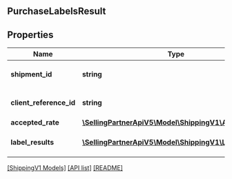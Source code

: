 ## PurchaseLabelsResult

## Properties

Name | Type | Description | Notes
------------ | ------------- | ------------- | -------------
**shipment_id** | **string** | The unique shipment identifier. |
**client_reference_id** | **string** | Client reference id. | [optional]
**accepted_rate** | [**\SellingPartnerApiV5\Model\ShippingV1\AcceptedRate**](AcceptedRate.md) |  |
**label_results** | [**\SellingPartnerApiV5\Model\ShippingV1\LabelResult[]**](LabelResult.md) | A list of label results |

[[ShippingV1 Models]](../) [[API list]](../../Api) [[README]](../../../README.md)
